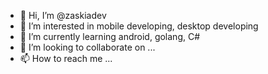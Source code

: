 - 👋 Hi, I’m @zaskiadev
- 👀 I’m interested in mobile developing, desktop developing
- 🌱 I’m currently learning android, golang, C#
- 💞️ I’m looking to collaborate on ...
- 📫 How to reach me ...

<!---
zaskiadev/zaskiadev is a ✨ special ✨ repository because its `README.md` (this file) appears on your GitHub profile.
You can click the Preview link to take a look at your changes.
--->
